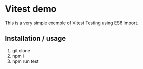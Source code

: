 # Vitest demo

This is a very simple exemple of Vitest Testing using ES6 import.

## Installation / usage
1. git clone
2. npm i
3. npm run test